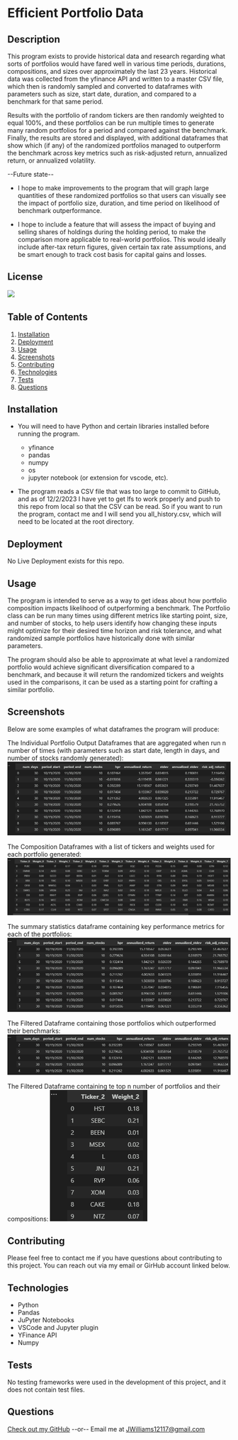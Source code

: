 # Efficient Portfolio Data
  ## Description
  This program exists to provide historical data and research regarding what sorts of portfolios
  would have fared well in various time periods, durations, compositions, and sizes over approximately the last 23 years.  Historical data was collected from the yfinance API and written to a master CSV file, which then is randomly sampled and converted to dataframes with parameters such as size, start date, duration, and compared to a benchmark for that same period.

  Results with the portfolio of random tickers are then randomly weighted to equal 100%, and these portfolios can be run multiple times to generate many random portfolios for a period and compared against the benchmark.  Finally, the results are stored and displayed, with additional dataframes that show which (if any) of the randomized portfolios managed to outperform the benchmark across key metrics such as risk-adjusted return, annualized return, or annualized volatility.

  --Future state--
  * I hope to make improvements to the program that will graph large quantities of these randomized portfolios so that users can visually see the impact of portfolio size, duration, and time period on likelihood of benchmark outperformance.

  * I hope to include a feature that will assess the impact of buying and selling shares of holdings during the holding period, to make the comparison more applicable to real-world portfolios.  This would ideally include after-tax return figures, given certain tax rate assumptions, and be smart enough to track cost basis for capital gains and losses.
  

  ## License
  [<img src="https://img.shields.io/badge/License-MIT-blue.svg?logo=LOGO">](LINK)

  ## Table of Contents
  1. [Installation](##Installation)
  2. [Deployment](#Deployment)
  3. [Usage](#Usage)
  4. [Screenshots](#Screenshots)
  5. [Contributing](#Contributing)
  6. [Technologies](#Technologies)
  7. [Tests](#Tests)
  8. [Questions](#Questions)

  ## Installation
  * You will need to have Python and certain libraries installed before running the program.
    * yfinance
    * pandas
    * numpy
    * os
    * jupyter notebook (or extension for vscode, etc).

  * The program reads a CSV file that was too large to commit to GitHub, and as of
  12/2/2023 I have yet to get lfs to work properly and push to this repo from local so that
  the CSV can be read.  So if you want to run the program, contact me and I will send you 
  all_history.csv, which will need to be located at the root directory.
  

  ## Deployment
  No Live Deployment exists for this repo.

  ## Usage
  The program is intended to serve as a way to get ideas about how portfolio composition impacts likelihood of outperforming a benchmark.  The Portfolio class can be run many times using different metrics like starting point, size, and number of stocks, to help users identify how changing these inputs might optimize for their desired time horizon and risk tolerance, and what randomized sample portfolios have historically done with similar parameters.

  The program should also be able to approximate at what level a randomized portfolio would achieve significant diversification compared to a benchmark, and because it will return the randomized tickers and weights used in the comparisons, it can be used as a starting point for crafting a similar portfolio.
  

  ## Screenshots
  Below are some examples of what dataframes the program will produce:

  The Individual Portfolio Output Dataframes that are aggregated when run n number of times
  (with parameters such as start date, length in days, and number of stocks randomly generated):
  ![Screenshot](./assets/images/df_01_screenshot.PNG)

  The Composition Dataframes with a list of tickers and weights used for each portfolio generated:
  ![Screenshot](./assets/images/df_02_screenshot.PNG)
  
  The summary statistics dataframe containing key performance metrics for each of the portfolios:
  ![Screenshot](./assets/images/df_03_screenshot.PNG)

  The Filtered Dataframe containing those portfolios which outperformed their benchmarks:
  ![Screenshot](./assets/images/df_04_screenshot.PNG)

  The Filtered Dataframe containing te top n number of portfolios and their compositions:
  ![Screenshot](./assets/images/df_05_screenshot.PNG)

  ## Contributing
  Please feel free to contact me if you have questions about contributing to this project.  You can reach out via my email or GirHub account linked below.

  ## Technologies
  * Python
  * Pandas
  * JuPyter Notebooks
  * VSCode and Jupyter plugin
  * YFinance API
  * Numpy

  ## Tests
  No testing frameworks were used in the development of this project, and it does not contain test files.

  ## Questions
  [Check out my GitHub](https://github.com/LumberJon1)
  --or--
  Email me at JWilliams12117@gmail.com
